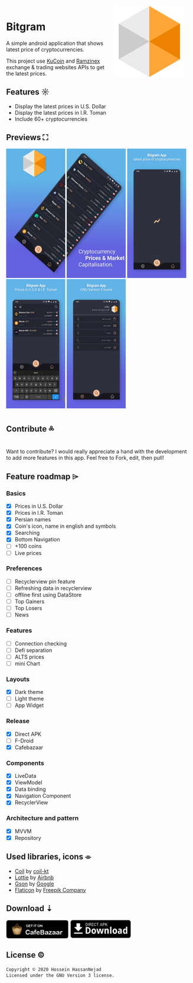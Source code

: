 <img src="preview/bitgram_icon.webp" width="192" align="right" hspace="20" />

Bitgram
======

A simple android application that shows latest price of cryptocurrencies.

This project use [KuCoin](https://www.kucoin.com/) and [Ramzinex](https://ramzinex.com/) exchange & trading websites APIs to get the latest prices.

## Features ☼
* Display the latest prices in U.S. Dollar
* Display the latest prices in I.R. Toman
* Include 60+ cryptocurrencies

## Previews ⛶

<img src="preview/scone.webp" alt="screenshots"  height="350" width="160"> <img src="preview/sctwo.webp" alt="screenshots"  height="350" width="160"> <img src="preview/scthree.webp" alt="screenshots"  height="350" width="160"> <img src="preview/scfour.webp" alt="screenshots"  height="350" width="160"> <img src="preview/scfive.webp" alt="screenshots"  height="350" width="160">

## Contribute ༜
Want to contribute? I would really appreciate a hand with the development to add more features in this app.
Feel free to Fork, edit, then pull!

## Feature roadmap ⌲

### Basics
* [x] Prices in U.S. Dollar
* [x] Prices in I.R. Toman
* [x] Persian names
* [x] Coin's icon, name in english and symbols
* [x] Searching
* [x] Bottom Navigation
* [ ] +100 coins
* [ ] Live prices

### Preferences
* [ ] Recyclerview pin feature
* [ ] Refreshing data in recyclerview 
* [ ] offline first using DataStore
* [ ] Top Gainers
* [ ] Top Losers
* [ ] News

### Features
* [ ] Connection checking
* [ ] Defi separation
* [ ] ALTS prices
* [ ] mini Chart

### Layouts
* [x] Dark theme
* [ ] Light theme
* [ ] App Widget

### Release
* [x] Direct APK
* [ ] F-Droid
* [x] Cafebazaar

### Components
* [x] LiveData
* [x] ViewModel
* [x] Data binding
* [x] Navigation Component
* [X] RecyclerView

### Architecture and pattern
* [x] MVVM
* [x] Repository

## Used libraries, icons ⌯
* [Coil](https://coil-kt.github.io/coil/) by [coil-kt](https://github.com/coil-kt)
* [Lottie](https://airbnb.design/lottie/) by [Airbnb](https://airbnb.io/)
* [Gson](https://github.com/google/gson) by [Google](https://opensource.google/)
* [Flaticon](https://www.flaticon.com/home) by [Freepik Company](https://www.freepikcompany.com/)

## Download ⇣
[<img src="preview/get-cafebazaar.webp" alt="Download from Cafebazaar" height="50">](https://cafebazaar.ir/app/com.husen.android.bitgram) [<img src="preview/direct-apk-download.webp" alt="Direct apk download"  height="51.5">](https://github.com/husen-hn/Bitgram/releases/latest)

## License ©
```
Copyright © 2020 Hossein HassanNejad 
Licensed under the GNU Version 3 license.
```
